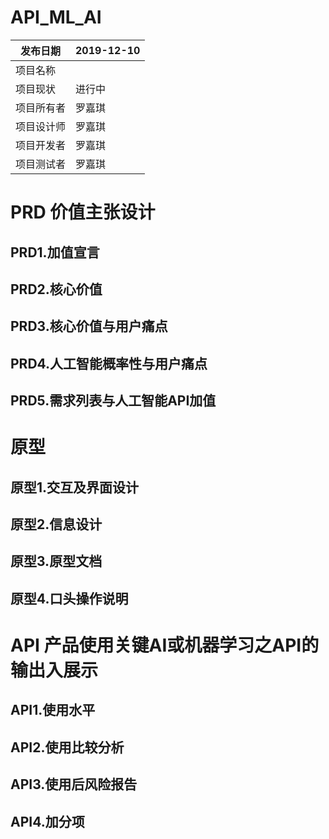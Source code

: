 # API_ML_AI

| 发布日期   | 2019-12-10     |
| ---------- | -------------- |
| 项目名称   |  |
| 项目现状   | 进行中         |
| 项目所有者 | 罗嘉琪         |
| 项目设计师 | 罗嘉琪         |
| 项目开发者 | 罗嘉琪         |
| 项目测试者 | 罗嘉琪         |

# PRD 价值主张设计

## PRD1.加值宣言

## PRD2.核心价值

## PRD3.核心价值与用户痛点

## PRD4.人工智能概率性与用户痛点

## PRD5.需求列表与人工智能API加值

# 原型

## 原型1.交互及界面设计

## 原型2.信息设计

## 原型3.原型文档

## 原型4.口头操作说明

# API 产品使用关键AI或机器学习之API的输出入展示

## API1.使用水平

## API2.使用比较分析

## API3.使用后风险报告

## API4.加分项

